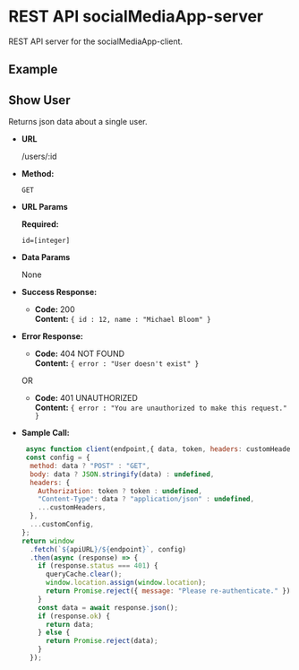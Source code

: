 # REST API socialMediaApp-server
REST API server for the socialMediaApp-client.

## Example

**Show User**
----
  Returns json data about a single user.

* **URL**

  /users/:id

* **Method:**

  `GET`
  
*  **URL Params**

   **Required:**
 
   `id=[integer]`

* **Data Params**

  None

* **Success Response:**

  * **Code:** 200 <br />
    **Content:** `{ id : 12, name : "Michael Bloom" }`
 
* **Error Response:**

  * **Code:** 404 NOT FOUND <br />
    **Content:** `{ error : "User doesn't exist" }`

  OR

  * **Code:** 401 UNAUTHORIZED <br />
    **Content:** `{ error : "You are unauthorized to make this request." }`

* **Sample Call:**

  ```javascript
   async function client(endpoint,{ data, token, headers: customHeaders, ...customConfig } = {}) {
   const config = {
    method: data ? "POST" : "GET",
    body: data ? JSON.stringify(data) : undefined,
    headers: {
      Authorization: token ? token : undefined,
      "Content-Type": data ? "application/json" : undefined,
      ...customHeaders,
    },
    ...customConfig,
  };
  return window
    .fetch(`${apiURL}/${endpoint}`, config)
    .then(async (response) => {
      if (response.status === 401) {
        queryCache.clear();
        window.location.assign(window.location);
        return Promise.reject({ message: "Please re-authenticate." });
      }
      const data = await response.json();
      if (response.ok) {
        return data;
      } else {
        return Promise.reject(data);
      }
    });
